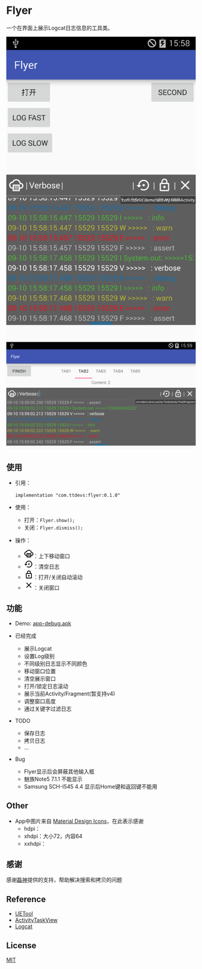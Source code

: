 # Flyer

一个在界面上展示Logcat日志信息的工具类。

![Flyer1](docs/flyer1.png)
![Flyer2](docs/flyer2.png)

## 使用

- 引用：

    `implementation "com.ttdevs:flyer:0.1.0"`

- 使用：

    - 打开：`Flyer.show();`
    - 关闭：`Flyer.dismiss();`

- 操作：

    - ![Icon](docs/ic_icon.png)：上下移动窗口
    - ![Restore](docs/ic_restore.png)：清空日志
    - ![Lock](docs/ic_lock.png)：打开/关闭自动滚动
    - ![Icon](docs/ic_close.png)：关闭窗口

## 功能

- Demo: [app-debug.apk](docs/app-debug.apk)
- 已经完成
    - 展示Logcat
    - 设置Log级别
    - 不同级别日志显示不同颜色
    - 移动窗口位置
    - 清空展示窗口
    - 打开/锁定日志滚动
    - 展示当前Activity/Fragment(暂支持v4)
    - 调整窗口高度
    - 通过关键字过滤日志
    
- TODO
    - 保存日志
    - 拷贝日志
    - ...

- Bug
    - Flyer显示后会屏蔽其他输入框
    - 魅族Note5 7.1.1 不能显示
    - Samsung SCH-I545 4.4 显示后Home键和返回键不能用

## Other

 - App中图片来自 [Material Design Icons](https://materialdesignicons.com/)，在此表示感谢
    - hdpi：
    - xhdpi：大小72，内容64
    - xxhdpi：
    
## 感谢

感谢[磊神](https://github.com/lchen1991)提供的支持，帮助解决搜索和拷贝的问题

## Reference

- [UETool](https://github.com/eleme/UETool)
- [ActivityTaskView](https://github.com/rome753/ActivityTaskView)
- [Logcat](https://developer.android.com/studio/command-line/logcat)

## License

[MIT](LICENSE)
